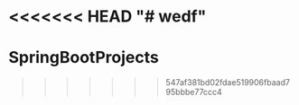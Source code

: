 <<<<<<< HEAD
"# wedf" 
=======
# SpringBootProjects
>>>>>>> 547af381bd02fdae519906fbaad795bbbe77ccc4
